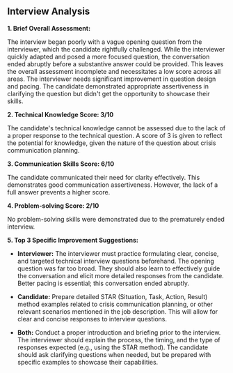 ## Interview Analysis

**1. Brief Overall Assessment:**

The interview began poorly with a vague opening question from the interviewer, which the candidate rightfully challenged. While the interviewer quickly adapted and posed a more focused question, the conversation ended abruptly before a substantive answer could be provided. This leaves the overall assessment incomplete and necessitates a low score across all areas.  The interviewer needs significant improvement in question design and pacing. The candidate demonstrated appropriate assertiveness in clarifying the question but didn't get the opportunity to showcase their skills.

**2. Technical Knowledge Score: 3/10**

The candidate's technical knowledge cannot be assessed due to the lack of a proper response to the technical question.  A score of 3 is given to reflect the potential for knowledge, given the nature of the question about crisis communication planning.

**3. Communication Skills Score: 6/10**

The candidate communicated their need for clarity effectively.  This demonstrates good communication assertiveness. However, the lack of a full answer prevents a higher score.

**4. Problem-solving Score: 2/10**

No problem-solving skills were demonstrated due to the prematurely ended interview.

**5. Top 3 Specific Improvement Suggestions:**

* **Interviewer:**  The interviewer must practice formulating clear, concise, and targeted technical interview questions beforehand.  The opening question was far too broad.  They should also learn to effectively guide the conversation and elicit more detailed responses from the candidate.  Better pacing is essential; this conversation ended abruptly.

* **Candidate:**  Prepare detailed STAR (Situation, Task, Action, Result) method examples related to crisis communication planning, or other relevant scenarios mentioned in the job description. This will allow for clear and concise responses to interview questions.


* **Both:**  Conduct a proper introduction and briefing prior to the interview. The interviewer should explain the process, the timing, and the type of responses expected (e.g., using the STAR method).  The candidate should ask clarifying questions when needed, but be prepared with specific examples to showcase their capabilities.

